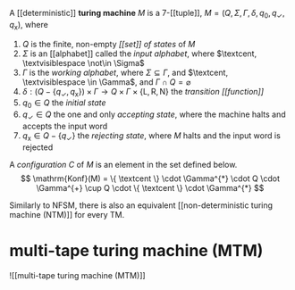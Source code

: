 
A [[deterministic]] **turing machine** $M$ is a 7-[[tuple]], $M=(Q, \Sigma, \Gamma, \delta, q_{0}, q_{\checkmark}, q_{\mathsf{x}})$, where

1. $Q$ is the finite, non-empty *[[set]] of states* of $M$
2. $\Sigma$ is an [[alphabet]] called the *input alphabet*, where $\textcent, \textvisiblespace \not\in \Sigma$ 
3. $\Gamma$ is the *working alphabet*, where $\Sigma \subseteq \Gamma$, and $\textcent, \textvisiblespace \in \Gamma$, and $\Gamma \cap Q = \varnothing$
4. $\delta:(Q-\{ q_{\checkmark}, q_{\mathsf{x}} \}) \times \Gamma \to Q \times \Gamma \times \{ \mathrm{L}, \mathrm{R}, \mathrm{N} \}$ the *transition [[function]]*
5. $q_{0} \in Q$ the *initial state*
6. $q_{\checkmark} \in Q$ the one and only *accepting state*, where the machine halts and accepts the input word
7. $q_{\mathsf{x}} \in Q - \{ q_{\checkmark} \}$ the *rejecting state*, where $M$ halts and the input word is rejected

A *configuration* $C$ of $M$ is an element in the set defined below.
$$
\mathrm{Konf}(M) = \{ \textcent \} \cdot \Gamma^{*} \cdot Q \cdot \Gamma^{+} \cup Q \cdot \{  \textcent \} \cdot \Gamma^{*}
$$


Similarly to NFSM, there is also an equivalent [[non-deterministic turing machine (NTM)]] for every TM.




# multi-tape turing machine (MTM)
![[multi-tape turing machine (MTM)]]
